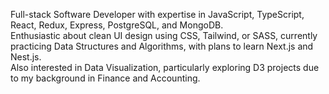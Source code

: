 Full-stack Software Developer with expertise in JavaScript, TypeScript, React, Redux, Express, PostgreSQL, and MongoDB.   <br/>
Enthusiastic about clean UI design using CSS, Tailwind, or SASS, currently practicing Data Structures and Algorithms, with plans to learn Next.js and Nest.js.    <br/>
Also interested in Data Visualization, particularly exploring D3 projects due to my background in Finance and Accounting.  <br/>
  
